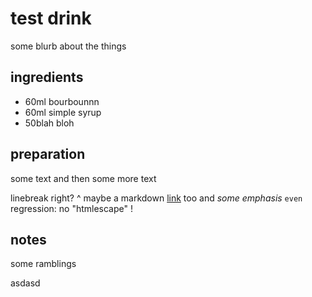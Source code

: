 # test drink

some blurb about the things

## ingredients

- 60ml bourbounnn
- 60ml simple syrup
- 50blah bloh

## preparation

some text
and then some more text

linebreak right? ^
maybe a markdown [link](https://protocol.kitchen) too and *some* _emphasis_ `even`
regression: no "htmlescape" <pls>!

## notes

some
ramblings

asdasd
